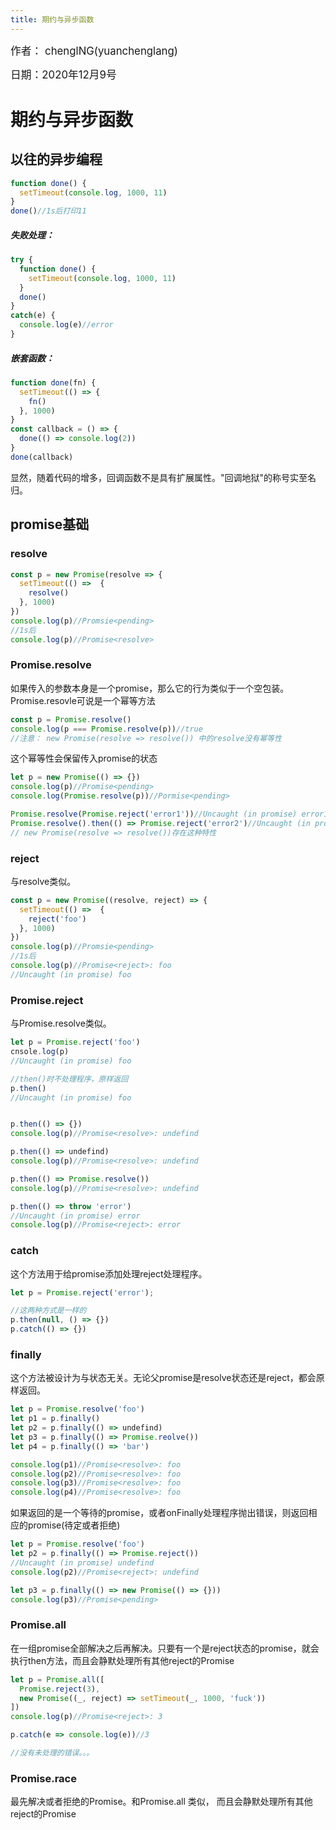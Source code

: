 ```yaml
---
title: 期约与异步函数
---
```

<big>作者： chenglNG(yuanchenglang)</big>

<big>日期：2020年12月9号</big>

# 期约与异步函数

## 以往的异步编程
```js
function done() {
  setTimeout(console.log, 1000, 11)
}
done()//1s后打印11
```

##### 失败处理：
```js
try {
  function done() {
    setTimeout(console.log, 1000, 11)
  } 
  done()
} 
catch(e) {
  console.log(e)//error
}
```
##### 嵌套函数：
```js
function done(fn) {
  setTimeout(() => {
    fn()
  }, 1000)
} 
const callback = () => {
  done(() => console.log(2))
}
done(callback)
```
显然，随着代码的增多，回调函数不是具有扩展属性。"回调地狱"的称号实至名归。

## promise基础

### resolve

```js
const p = new Promise(resolve => {
  setTimeout(() =>  {
    resolve()
  }, 1000)
})
console.log(p)//Promsie<pending>
//1s后
console.log(p)//Promise<resolve>
```

### Promise.resolve

如果传入的参数本身是一个promise，那么它的行为类似于一个空包装。Promise.resovle可说是一个幂等方法

```js
const p = Promise.resolve()
console.log(p === Promise.resolve(p))//true
//注意： new Promise(resolve => resolve()) 中的resolve没有幂等性
```

这个幂等性会保留传入promise的状态
```js
let p = new Promise(() => {})
console.log(p)//Promise<pending>
console.log(Promise.resolve(p))//Pormise<pending>

Promise.resolve(Promise.reject('error1'))//Uncaught (in promise) error1
Promise.resolve().then(() => Promise.reject('error2')//Uncaught (in promise) error2
// new Promise(resolve => resolve())存在这种特性
```

### reject
与resolve类似。

```js
const p = new Promise((resolve, reject) => {
  setTimeout(() =>  {
    reject('foo')
  }, 1000)
})
console.log(p)//Promsie<pending>
//1s后
console.log(p)//Promise<reject>: foo
//Uncaught (in promise) foo
```

### Promise.reject
与Promise.resolve类似。

```js
let p = Promise.reject('foo')
cnsole.log(p)
//Uncaught (in promise) foo

//then()时不处理程序，原样返回
p.then()
//Uncaught (in promise) foo


p.then(() => {})
console.log(p)//Promise<resolve>: undefind

p.then(() => undefind)
console.log(p)//Promise<resolve>: undefind

p.then(() => Promise.resolve())
console.log(p)//Promise<resolve>: undefind

p.then(() => throw 'error')
//Uncaught (in promise) error
console.log(p)//Promise<reject>: error

```

### catch

这个方法用于给promise添加处理reject处理程序。

```js
let p = Promise.reject('error');

//这两种方式是一样的
p.then(null, () => {})
p.catch(() => {})
```


### finally

这个方法被设计为与状态无关。无论父promise是resolve状态还是reject，都会原样返回。

```js
let p = Promise.resolve('foo')
let p1 = p.finally()
let p2 = p.finally(() => undefind)
let p3 = p.finally(() => Promise.reolve())
let p4 = p.finally(() => 'bar')

console.log(p1)//Promise<resolve>: foo
console.log(p2)//Promise<resolve>: foo
console.log(p3)//Promise<resolve>: foo
console.log(p4)//Promise<resolve>: foo
```

如果返回的是一个等待的promise，或者onFinally处理程序抛出错误，则返回相应的promise(待定或者拒绝)

```js
let p = Promise.resolve('foo')
let p2 = p.finally(() => Promise.reject())
//Uncaught (in promise) undefind
console.log(p2)//Promise<reject>: undefind

let p3 = p.finally(() => new Promise(() => {}))
console.log(p3)//Promise<pending>
```

### Promise.all

在一组promise全部解决之后再解决。只要有一个是reject状态的promise，就会执行then方法，而且会静默处理所有其他reject的Promise
```js
let p = Promise.all([
  Promise.reject(3),
  new Promise((_, reject) => setTimeout(_, 1000, 'fuck'))
])
console.log(p)//Promise<reject>: 3

p.catch(e => console.log(e))//3

//没有未处理的错误。。。
```

### Promise.race
最先解决或者拒绝的Promise。和Promise.all 类似， 而且会静默处理所有其他reject的Promise




